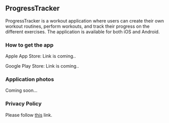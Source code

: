 ## ProgressTracker

ProgressTracker is a workout application where users can create their own workout routines, perform workouts, and track their progress on the different exercises. 
The application is available for both iOS and Android. 

### How to get the app

Apple App Store: Link is coming..

Google Play Store: Link is coming..

### Application photos

Coming soon...

### Privacy Policy

Please follow [this](https://wrt95.github.io/ProgressTracker/privacy-policy/) link. 
